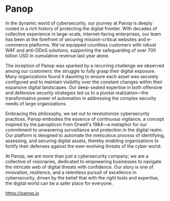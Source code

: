 # Panop

In the dynamic world of cybersecurity, our journey at Panop is deeply rooted in a rich history of protecting the digital frontier. With decades of collective experience in large-scale, internet-facing enterprises, our team has been at the forefront of securing mission-critical websites and e-commerce platforms. We've equipped countless customers with robust WAF and anti-DDoS solutions, supporting the safeguarding of over 700 billion USD in cumulative revenue last year alone.

The inception of Panop was sparked by a recurring challenge we observed among our customers: the struggle to fully grasp their digital exposure. Many organizations found it daunting to ensure each asset was securely configured and to maintain visibility over the constant changes within their expansive digital landscapes. Our deep-seated expertise in both offensive and defensive security strategies led us to a pivotal realization—the transformative power of automation in addressing the complex security needs of large organizations.

Embracing this philosophy, we set out to revolutionize cybersecurity practices. Panop embodies the essence of continuous vigilance, a concept inspired by the panopticon from Orwell's 1984—a metaphor for our commitment to unwavering surveillance and protection in the digital realm. Our platform is designed to automate the meticulous process of identifying, assessing, and securing digital assets, thereby enabling organizations to fortify their defenses against the ever-evolving threats of the cyber world.

At Panop, we are more than just a cybersecurity company; we are a collective of visionaries, dedicated to empowering businesses to navigate the intricate web of digital threats with confidence. Our story is one of innovation, resilience, and a relentless pursuit of excellence in cybersecurity, driven by the belief that with the right tools and expertise, the digital world can be a safer place for everyone.


https://panop.io
